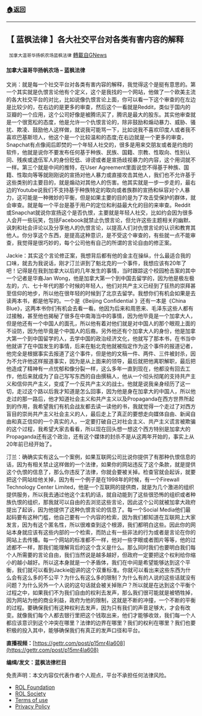 ###  [:house:返回](README.md)
---


## 【 蓝枫法律 】各大社交平台对各类有害内容的解释
` 加拿大温哥华扬帆农场蓝枫法律` [轉載自GNews](https://gnews.org/zh-hans/2433991/)

#### **加拿大温哥华扬帆农场 – 蓝枫法律**
   
文尚：就是每一个社交平台对各类有害内容的解释，我觉得这个是挺有意思的。第一个其实就是仇恨言论他有个定义，这个是我找的一个网站，他做了一个欧美主流的各大社交平台的对比，比如说像仇恨言论上面，你可以看一下这个审查的在左边是比较少的，在右边的是更多的审查，然后这个一看就是Reddit，类似于国内的豆瓣的一个应用，这个公司好像是被腾讯买了，腾讯是最大的股东。其实他审查就是一个很宽松的态度，他是允许一个仇恨言论的，除非鼓励和煽动暴力、威胁、骚扰、欺凌、鼓励他人这样做，就说我可能骂一下，比如说我不喜欢印度人或者我不喜欢巴基斯坦人，他这个是一个比较温和的态度;在右边就是一个更多的审查，Snapchat有点像阅后即焚的一个年轻人社交的，很多是用来交朋友或者是约炮的软件，他就是说你不要发布任何基于种族、民族、国籍、宗教、性取向、性别认同、残疾或退伍军人的身份贬低、诽谤或者是宣扬歧视暴力的内容，这个用词就不一样。第三个就是中间的推特，在User Agreement里面说您不得基于种族、国籍、性取向等等就刚刚说的宣扬对他人暴力或直接攻击其他人，我们也不允许基于这些类别的主要目的，就是煽动对其他人的伤害。他其实就是一步一步走的，最右边的Youtube说我们不支持基于种族特定的取向或者族群的宣扬和纵容对个人暴力，这可能是一种微妙的平衡，但是如果主要的目的是为了攻击受保护的群体，就会审查。就是每一个平台是基于用户的定位和利益最大化的目的来审查。Reddit或Snapchat就说你宣扬这个是否仇恨，主要就是年轻人社交，比如约会因为很多人会开一些玩笑，包括Facebook就禁止仇恨言论，但允许这些主题相关的幽默、讽刺和社会评论以及分享他人的仇恨言论，以提高人们对仇恨言论的认识和教育其他人。你分享这个东西，是提高这种意识，是不受这个审查的，有些就一点不能审查，我觉得是很巧妙的，每个公司他有自己的所谓的言论自由的修正案。
 
Jackie：其实这个言论修正案，我想背后都有他的金主在操纵，什么最适合我的口味，就去为我说话，刚才汀兰讲到了魁北克的一个事件，我想应该有20年了吧！记得是在我到加拿大以后的几年发生的事情，当时跟踪这个校园枪击案的其中一个记者是华裔Jan Wong，他是加拿大第一个到中国去留学的，因为他是极左极左的，六、七十年代的那个时候的年轻人，他们对共产主义已经到了狂热的崇拜甚至信仰的地步，所以他在很年轻的时候到了北京去留学。我想你们有机会如果是去读两本书，都是他写的。一个是《Beijing Confidential 》还有一本是《China Blue》，这两本书你们有机会去看一看。他因为后来和周恩来、毛泽东这些人都有过接触，甚至他也揭秘了很多在中南海当中的事情，因为他毕竟是一个加拿大人，但是他还有一个中国人的面孔，所以他有着对他们就是对中国人的那个眼观上面的不设防，因为他毕竟是个中国人的后裔。另外他还有个加拿大人的身份，他是加拿大第一个到中国留学的人，去学中国的政治经济文化，他就写了那本书，在书当中他就讲了在中国发生的事情，后来在魁北克他就被指定作为这个事件的报道记者，他完全是根据事实去报道了这个事件，但是他的文稿一件、两件、三件被封杀，因为不允许他这样报道事实，因为是从上面来的领导，最后就把他离职解职，最后把他造成了精神有一点忧郁和像分裂一样，这么多年一直到现在，他都没有回去工作，他后来就成为了自己写写东西的自由撰稿人，他从一个彻头彻尾的支持共产主义和信仰共产主义，变成了一个反共产主义的战士。他就是说我亲身经历了这一切，走过这个路以后我才知道是怎么回事，因为他是身在加拿大的中国人，所以他走过的那一路后，他才知道社会主义和共产主义以及Propaganda在西方世界所起到的作用，我希望我们有机会战友都去读一读他的书，我就觉得一个走过了对西方盲目的崇尚共产主义社会主义的人，最后走上了真正的要想走向媒体自由、新闻自由和真正信仰的一个真实的人，一定要打破自己对社会主义、共产主义谎言被欺骗的这个过程，我希望大家去看看，所以现在回头想一想这个西方特别是加拿大的Propaganda还有这个政治，还有这个媒体的封杀不是从这两年开始的，事实上从20年前已经开始了。
 
汀兰：确确实实有这么一个案例，如果互联网公司比说你提供了有那种仇恨信息的话，因为有相关禁止这样做的一个法律，如果你的网站违反了这个条款，就是提供这个仇恨的信息了，那么你违反了法律，你就会要被关掉。检查官就会起诉，就要把这个网站给他关掉，因为有一个例子是在1998年的时候，有一个Firewall Technology Center Limited，他是一个互联网的提供商，就是为几个激进的组织提供服务，所以我去通过他这个主机的话，就自动能到了这些很恐怖的组织或者种族仇恨的组织，那我就可以自由的去浏览这些言论，因此这个公司就被加拿大政府提出了起诉，因为他提供了这种仇恨言论的信息了。每一个Social Media他们最起码要有这种门槛，他自己要有一个内容的检索，因为我们都知道在互联网上大家发言，因为有这个匿名性，所以很难查到这个根源，我们都明白这些。因此你的网站本身就应该有这些内部的一个检索，而防止有一些非法的行为或者是言论在你的网站上去传播。每一个网站的标准都不一样，他对一些字眼或者图片等等，他的过滤都不一样，那我们能理解背后的这个含义是什么。那么同时我们也要明白我们每个人所需要的言论自由，我们当然说是越多越好，但政府一定要把这个权利给你缩小的越小越好。所以这本身就是一个矛盾体，我们在中间是希望能够达到这个平衡，我们就可以看到Jackie姐讲的这个双重标准。你就可以看出来这些东西为什么会有这么多的不公平？为什么有这么多的限制？为什么有的人说的这些话就没有问题？为什么另外一个人说的这句话就会被关掉账户？所以就是在达到这个平衡个过程之中，如果我们不为我们自由的权利去发声，那么我们很可能就是被牺牲掉，因为网站为他的商业利益，政府为他的限制，这就是不断的冲撞，一个不断的平衡的过程。要确保我们有这种权利去发声，因为只有我们的声音足够大，才会有改变。就像我们每个人都去银行里把这个钱取出来，他们才能够收敛，我们每一个人都应该意识到这个冲突在哪里？法律的边界在哪里？我们的权利在哪里？我们也要积极的投入其中，能够确保我们有真正的发声口径和平台。
 
**直播视频：**[https://gettr.com/post/p15mr4la608](https://gettr.com/post/p15mr4la608)
 
**编缉/发文：蓝枫法律栏目**

免责声明：本文内容仅代表作者个人观点，平台不承担任何法律风险。
  
- [ROL Foundation](https://rolfoundation.org/)
- [ROL Society](https://rolsociety.org/)
- [Terms of use](https://gnews.org/terms-of-use-3/)
- [Privacy Policy](https://gnews.org/privacy-policy/)
